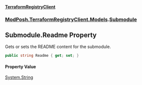 #### [TerraformRegistryClient](index.md 'index')
### [ModPosh.TerraformRegistryClient.Models](ModPosh.TerraformRegistryClient.Models.md 'ModPosh.TerraformRegistryClient.Models').[Submodule](ModPosh.TerraformRegistryClient.Models.Submodule.md 'ModPosh.TerraformRegistryClient.Models.Submodule')

## Submodule.Readme Property

Gets or sets the README content for the submodule.

```csharp
public string Readme { get; set; }
```

#### Property Value
[System.String](https://docs.microsoft.com/en-us/dotnet/api/System.String 'System.String')